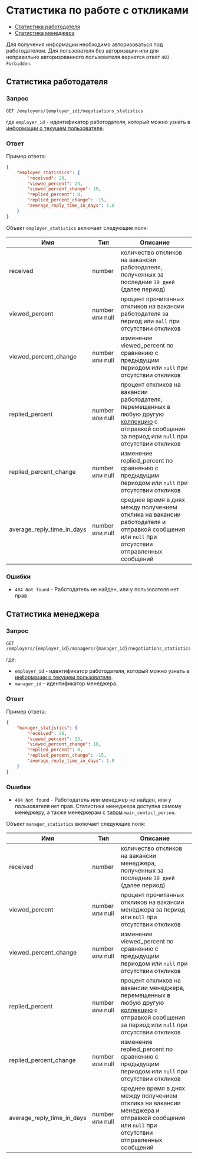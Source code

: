 # Статистика по работе с откликами

* [Статистика работодателя](#employer-stats)
* [Статистика менеджера](#manager-stats)

Для получения информации необходимо авторизоваться под работодателем.
Для пользователя без авторизации или для неправильно авторизованного пользователя вернется ответ `403 Forbidden`.

<a name="employer-stats"></a>
## Статистика работодателя

### Запрос

```
GET /employers/{employer_id}/negotiations_statistics
```

 где `employer_id` - идентификатор работодателя, который можно узнать в
 [информации о текущем пользователе](me.md#employer-info).

### Ответ

Пример ответа:

```json
{
    "employer_statistics": {
        "received": 20,
        "viewed_percent": 23,
        "viewed_percent_change": 10,
        "replied_percent": 0,
        "replied_percent_change": -15,
        "average_reply_time_in_days": 1.0
    }
}
```

Объект `employer_statistics` включает следующие поля:

| Имя | Тип | Описание |
|-----|-----|----------|
| received | number | количество откликов на вакансии работодателя, полученных за последние `30 дней` (далее период) |
| viewed_percent | number или null | процент прочитанных откликов на вакансии работодателя за период или `null` при отсутствии откликов |
| viewed_percent_change | number или null | изменение viewed_percent по сравнению с предыдущим периодом или `null` при отсутствии откликов |
| replied_percent | number или null | процент откликов на вакансии работодателя, перемещенных в любую другую [коллекцию](employer_negotiations.md#term-collection) с отправкой сообщения за период или `null` при отсутствии откликов |
| replied_percent_change | number или null | изменение replied_percent по сравнению с предыдущим периодом или `null` при отсутствии откликов |
| average_reply_time_in_days | number или null | среднее время в днях между получением отклика на вакансии работодателя и отправкой сообщения или `null` при отсутствии отправленных сообщений |

### Ошибки

* `404 Not found` - Работодатель не найден, или у пользователя нет прав

<a name="manager-stats"></a>
## Статистика менеджера

### Запрос

```
GET /employers/{employer_id}/managers/{manager_id}/negotiations_statistics
```

где:

* `employer_id` - идентификатор работодателя, который можно узнать в
  [информации о текущем пользователе](me.md#employer-info).
* `manager_id` - идентификатор менеджера.

### Ответ

Пример ответа:

```json
{
    "manager_statistics": {
        "received": 20,
        "viewed_percent": 23,
        "viewed_percent_change": 10,
        "replied_percent": 0,
        "replied_percent_change": -15,
        "average_reply_time_in_days": 1.0
    }
}
```

### Ошибки

* `404 Not found` - Работодатель или менеджер не найден, или у пользователя нет прав.
Статистика менеджера доступна самому менеджеру, а также менеджерам с [типом](employer_managers.md#dict) `main_contact_person`.

Объект `manager_statistics` включает следующие поля:

| Имя | Тип | Описание |
|-----|-----|----------|
| received | number | количество откликов на вакансии менеджера, полученных за последние `30 дней` (далее период) |
| viewed_percent | number или null | процент прочитанных откликов на вакансии менеджера за период или `null` при отсутствии откликов |
| viewed_percent_change | number или null | изменение viewed_percent по сравнению с предыдущим периодом или `null` при отсутствии откликов |
| replied_percent | number или null | процент откликов на вакансии менеджера, перемещенных в любую другую [коллекцию](employer_negotiations.md#term-collection) с отправкой сообщения за период или `null` при отсутствии откликов |
| replied_percent_change | number или null | изменение replied_percent по сравнению с предыдущим периодом или `null` при отсутствии откликов |
| average_reply_time_in_days | number или null | среднее время в днях между получением отклика на вакансии менеджера и отправкой сообщения или `null` при отсутствии отправленных сообщений |
